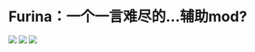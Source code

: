 Furina：一个一言难尽的...辅助mod?
===========================
![](https://img.shields.io/badge/%E6%9B%B4%E6%96%B0%E7%8A%B6%E6%80%81-%E6%B4%BB%E8%B7%83-green)
![](https://img.shields.io/badge/mod%E7%89%88%E6%9C%AC-0.1.1beta-blue)
![](https://img.shields.io/badge/%E5%BC%80%E6%BA%90%E7%8A%B6%E6%80%81-%E5%AE%8C%E5%85%A8-green)

